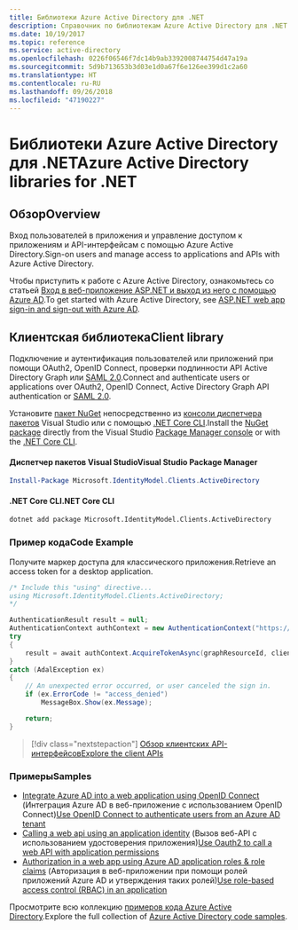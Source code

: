 ```yaml
---
title: Библиотеки Azure Active Directory для .NET
description: Справочник по библиотекам Azure Active Directory для .NET
ms.date: 10/19/2017
ms.topic: reference
ms.service: active-directory
ms.openlocfilehash: 0226f06546f7dc14b9ab3392008744754d47a19a
ms.sourcegitcommit: 5d9b713653b3d03e1d0a67f6e126ee399d1c2a60
ms.translationtype: HT
ms.contentlocale: ru-RU
ms.lasthandoff: 09/26/2018
ms.locfileid: "47190227"
---
```

# <a name="azure-active-directory-libraries-for-net"></a><span data-ttu-id="62b48-103">Библиотеки Azure Active Directory для .NET</span><span class="sxs-lookup"><span data-stu-id="62b48-103">Azure Active Directory libraries for .NET</span></span>

## <a name="overview"></a><span data-ttu-id="62b48-104">Обзор</span><span class="sxs-lookup"><span data-stu-id="62b48-104">Overview</span></span>

<span data-ttu-id="62b48-105">Вход пользователей в приложения и управление доступом к приложениям и API-интерфейсам с помощью Azure Active Directory.</span><span class="sxs-lookup"><span data-stu-id="62b48-105">Sign-on users and manage access to applications and APIs with Azure Active Directory.</span></span>

<span data-ttu-id="62b48-106">Чтобы приступить к работе с Azure Active Directory, ознакомьтесь со статьей [Вход в веб-приложение ASP.NET и выход из него с помощью Azure AD](/azure/active-directory/develop/active-directory-devquickstarts-webapp-dotnet).</span><span class="sxs-lookup"><span data-stu-id="62b48-106">To get started with Azure Active Directory, see [ASP.NET web app sign-in and sign-out with Azure AD](/azure/active-directory/develop/active-directory-devquickstarts-webapp-dotnet).</span></span>

## <a name="client-library"></a><span data-ttu-id="62b48-107">Клиентская библиотека</span><span class="sxs-lookup"><span data-stu-id="62b48-107">Client library</span></span>

<span data-ttu-id="62b48-108">Подключение и аутентификация пользователей или приложений при помощи OAuth2, OpenID Connect, проверки подлинности API Active Directory Graph или [SAML 2.0](https://docs.microsoft.com/azure/active-directory/develop/active-directory-saml-protocol-reference).</span><span class="sxs-lookup"><span data-stu-id="62b48-108">Connect and authenticate users or applications over OAuth2, OpenID Connect, Active Directory Graph API authentication or [SAML 2.0](https://docs.microsoft.com/azure/active-directory/develop/active-directory-saml-protocol-reference).</span></span>

<span data-ttu-id="62b48-109">Установите [пакет NuGet](https://www.nuget.org/packages/Microsoft.Azure.Management.AppService.Fluent) непосредственно из [консоли диспетчера пакетов][PackageManager] Visual Studio или с помощью [.NET Core CLI][DotNetCLI].</span><span class="sxs-lookup"><span data-stu-id="62b48-109">Install the [NuGet package](https://www.nuget.org/packages/Microsoft.Azure.Management.AppService.Fluent) directly from the Visual Studio [Package Manager console][PackageManager] or with the [.NET Core CLI][DotNetCLI].</span></span>

#### <a name="visual-studio-package-manager"></a><span data-ttu-id="62b48-110">Диспетчер пакетов Visual Studio</span><span class="sxs-lookup"><span data-stu-id="62b48-110">Visual Studio Package Manager</span></span>

```powershell
Install-Package Microsoft.IdentityModel.Clients.ActiveDirectory
```

#### <a name="net-core-cli"></a><span data-ttu-id="62b48-111">.NET Core CLI</span><span class="sxs-lookup"><span data-stu-id="62b48-111">.NET Core CLI</span></span>

```bash
dotnet add package Microsoft.IdentityModel.Clients.ActiveDirectory
```

### <a name="code-example"></a><span data-ttu-id="62b48-112">Пример кода</span><span class="sxs-lookup"><span data-stu-id="62b48-112">Code Example</span></span>

<span data-ttu-id="62b48-113">Получите маркер доступа для классического приложения.</span><span class="sxs-lookup"><span data-stu-id="62b48-113">Retrieve an access token for a desktop application.</span></span>

```csharp
/* Include this "using" directive...
using Microsoft.IdentityModel.Clients.ActiveDirectory;
*/

AuthenticationResult result = null;
AuthenticationContext authContext = new AuthenticationContext("https://someauthority.com");
try
{
    result = await authContext.AcquireTokenAsync(graphResourceId, clientId, redirectUri, new PlatformParameters(PromptBehavior.Auto));
}
catch (AdalException ex)
{
    // An unexpected error occurred, or user canceled the sign in.
    if (ex.ErrorCode != "access_denied")
        MessageBox.Show(ex.Message);

    return;
}
```

> [!div class="nextstepaction"]
> [<span data-ttu-id="62b48-114">Обзор клиентских API-интерфейсов</span><span class="sxs-lookup"><span data-stu-id="62b48-114">Explore the client APIs</span></span>](/dotnet/api/overview/azure/activedirectory/client)

### <a name="samples"></a><span data-ttu-id="62b48-115">Примеры</span><span class="sxs-lookup"><span data-stu-id="62b48-115">Samples</span></span>

* <span data-ttu-id="62b48-116">[Integrate Azure AD into a web application using OpenID Connect](https://github.com/Azure-Samples/active-directory-dotnet-webapp-openidconnect) (Интеграция Azure AD в веб-приложение с использованием OpenID Connect)</span><span class="sxs-lookup"><span data-stu-id="62b48-116">[Use OpenID Connect to authenticate users from an Azure AD tenant](https://github.com/Azure-Samples/active-directory-dotnet-webapp-openidconnect)</span></span>
* <span data-ttu-id="62b48-117">[Calling a web api using an application identity](https://github.com/Azure-Samples/active-directory-dotnet-webapp-webapi-oauth2-appidentity) (Вызов веб-API с использованием удостоверения приложения)</span><span class="sxs-lookup"><span data-stu-id="62b48-117">[Use Oauth2 to call a web API with application permissions](https://github.com/Azure-Samples/active-directory-dotnet-webapp-webapi-oauth2-appidentity)</span></span>
* <span data-ttu-id="62b48-118">[Authorization in a web app using Azure AD application roles & role claims](https://github.com/Azure-Samples/active-directory-dotnet-webapp-roleclaims) (Авторизация в веб-приложении при помощи ролей приложений Azure AD и утверждения таких ролей)</span><span class="sxs-lookup"><span data-stu-id="62b48-118">[Use role-based access control (RBAC) in an application](https://github.com/Azure-Samples/active-directory-dotnet-webapp-roleclaims)</span></span>

<span data-ttu-id="62b48-119">Просмотрите всю коллекцию [примеров кода Azure Active Directory](/azure/active-directory/develop/active-directory-code-samples).</span><span class="sxs-lookup"><span data-stu-id="62b48-119">Explore the full collection of [Azure Active Directory code samples](/azure/active-directory/develop/active-directory-code-samples).</span></span>

[PackageManager]: https://docs.microsoft.com/nuget/tools/package-manager-console
[DotNetCLI]: https://docs.microsoft.com/dotnet/core/tools/dotnet-add-package
